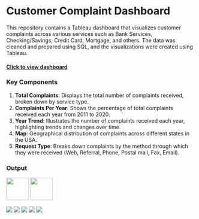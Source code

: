 
# Customer Complaint Dashboard


This repository contains a Tableau dashboard that visualizes customer complaints across various services such as Bank Services, Checking/Savings, Credit Card, Mortgage, and others. The data was cleaned and prepared using SQL, and the visualizations were created using Tableau. 
#### [Click to view dashboard](https://public.tableau.com/app/profile/prachi.prachi8360/viz/shared/DK3MKTTCQ)

### Key Components

1. **Total Complaints**: Displays the total number of complaints received, broken down by service type.
2. **Complaints Per Year**: Shows the percentage of total complaints received each year from 2011 to 2020.
3. **Year Trend**: Illustrates the number of complaints received each year, highlighting trends and changes over time.
4. **Map**: Geographical distribution of complaints across different states in the USA.
5. **Request Type**: Breaks down complaints by the method through which they were received (Web, Referral, Phone, Postal mail, Fax, Email).

### Output
<img src="https://github.com/pprachi15/introduction/assets/116032314/62f457ca-c230-4507-b841-057a6d65099c" width="60" height="60" />     <!-- Tableau  -->
<img src="https://github.com/pprachi15/introduction/assets/116032314/0c174aef-f793-4a52-8b80-ceb431cf0cfa" width="60" height="60" />      <!-- SQL -->

<img src="https://github.com/user-attachments/assets/7ebb5bf4-dc86-4a83-8120-a852068ee824" />      <!-- Bank Services -->
<img src="https://github.com/user-attachments/assets/a18ac887-1462-4f5e-95fc-dda4d2e71c99" />      <!-- Checking/Savings -->
<img src="https://github.com/user-attachments/assets/a4f83ada-af24-4464-8982-6e86d6b16ab4" />      <!-- Credit Card -->
<img src="https://github.com/user-attachments/assets/f93f33bc-bb06-4ace-a3d6-33013c0004ad" />      <!-- Mortgage -->
<img src="https://github.com/user-attachments/assets/997df19a-3670-4e48-a19b-58b50e2cc7b6" />      <!-- Others -->




